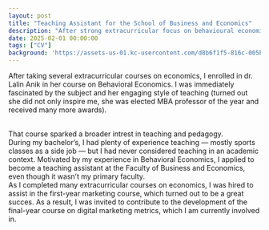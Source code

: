 ```yaml
---
layout: post
title: "Teaching Assistant for the School of Business and Economics"
description: "After strong extracurricular focus on behavioural economics, I was hired as TA for the SBE"
date: 2025-02-01 00:00:00
tags: ["CV"]
background: 'https://assets-us-01.kc-usercontent.com/d8b6f1f5-816c-005b-1dc1-e363dd7ce9a5/7dfc8c92-d0cb-44bc-bcc4-cfc67cd93e1d/HERO-Teaching_assistant2.jpg'
---
```


After taking several extracurricular courses on economics, I enrolled in dr. Lalin Anik in her course on Behavioral Economics. I was immediately fascinated by the subject and her engaging style of teaching (turned out she did not only inspire me, she was elected MBA professor of the year and received many more awards). 
<br><br>

That course sparked a broader intrest in teaching and pedagogy. 
<br>
During my bachelor’s, I had plenty of experience teaching — mostly sports classes as a side job — but I had never considered teaching in an academic context. Motivated by my experience in Behavioral Economics, I applied to become a teaching assistant at the Faculty of Business and Economics, even though it wasn’t my primary faculty.<br>
As I completed many extracurricular courses on economics, I was hired to assist in the first-year marketing course, which turned out to be a great succes. As a result, I was invited to contribute to the development of the final-year course on digital marketing metrics, which I am currently involved in. 

